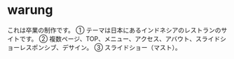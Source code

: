 # warung

これは卒業の制作です。
① テーマは日本にあるインドネシアのレストランのサイトです。
② 複数ページ、TOP、メニュー、アクセス、アバウト、スライドショーレスポンシブ、デサイン。
③ スライドショー（マスト）。
